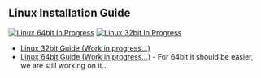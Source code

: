 ## Linux Installation Guide

[![Linux 64bit In Progress](https://img.shields.io/badge/Linux%2064bit-IN%20PROGRESS-blue.svg)](https://shields.io/)  [![Linux 32bit In Progress](https://img.shields.io/badge/Linux%2032bit-IN%20PROGRESS-blue.svg)](https://shields.io/)

- [Linux 32bit Guide (Work in progress...)](https://github.com/mitkonikov/SchoolNet/blob/master/documentation/install/Linux32.md)
- [Linux 64bit Guide (Work in progress...)](https://github.com/mitkonikov/SchoolNet/blob/master/documentation/install/Linux32.md) - For 64bit it should be easier, we are still working on it...